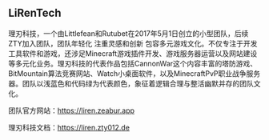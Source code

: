 ## LiRenTech

理刃科技，一个由Littlefean和Rutubet在2017年5月1日创立的小型团队，后续ZTY加入团队，团队年轻化 注重灵感和创新 包容多元游戏文化。不仅专注于开发工具软件和游戏，还涉足Minecraft游戏插件开发、游戏服务器运营以及网站建设等多元化业务。理刃科技的代表作品包括CannonWar这个内容丰富的塔防游戏、BitMountain算法竞赛网站、Watch小桌面软件，以及MinecraftPvP职业战争服务器。团队以浅蓝色和代码绿为代表颜色，象征着逻辑合理与整活幽默并存的团队文化。

团队官方网站：https://liren.zeabur.app

理刃科技文档：https://liren.zty012.de
